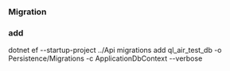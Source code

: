 ﻿### Migration ###

### add ###
dotnet ef --startup-project ../Api migrations add ql_air_test_db -o Persistence/Migrations -c ApplicationDbContext --verbose